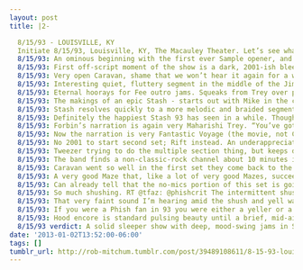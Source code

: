 ```yaml
---
layout: post
title: |2-

  8/15/93 - LOUISVILLE, KY
  Initiate 8/15/93, Louisville, KY, The Macauley Theater. Let’s see what they have left in the tank for the Sunday show of a historic weekend.
  8/15/93: An ominous beginning with the first ever Sample opener, and a sloooooww version to boot.
  8/15/93: First off-script moment of the show is a dark, 2001-ish bleed from ATR into Caravan. Also ominous, but in a better sense.
  8/15/93: Very open Caravan, shame that we won’t hear it again for a while. A scuzzy AUD complements its prowl.
  8/15/93: Interesting quiet, fluttery segment in the middle of the Jim jam, deft overlapping from all four players.
  8/15/93: Eternal hoorays for Fee outro jams. Squeaks from Trey over piano tinkles and cartoony bass.
  8/15/93: The makings of an epic Stash - starts out with Mike in the cockpit while Trey and Page make siren noises.
  8/15/93: Stash resolves quickly to a more melodic and braided segment aptly described as TMWSIY-ish by co-pilot @misterajp.
  8/15/93: Definitely the happiest Stash 93 has seen in a while. Though it’s steering into a rather haunted segment for the homestretch…
  8/15/93: Forbin’s narration is again very Maharishi Trey. “You’ve got to get out to get in,” squeezing out the tension…climbing up a nose?
  8/15/93: Now the narration is very Fantastic Voyage (the movie, not Coolio), and also very gross.
  8/15/93: No 2001 to start second set; Rift instead. An underappreciated set opener.
  8/15/93: Tweezer trying to do the multiple section thing, but keeps drifting back to classic rock power chords (incl. Cocaine).
  8/15/93: The band finds a non-classic-rock channel about 10 minutes in: demented dub briefly visited by Simpsons signals and Tweezer riffs.
  8/15/93: Caravan went so well in the first set they come back to the jazz well for The Landlady. Small(er) venue effect?
  8/15/93: A very good Maze that, like a lot of very good Mazes, succeeds in a way that is difficult to explain. Just off-kilter enough.
  8/15/93: Can already tell that the no-mics portion of this set is going to be pretty hard on the tapers (and listeners on headphones).
  8/15/93: So much shushing. RT @tfaz: @phishcrit The intermittent shushing really paints a picture.
  8/15/93: That very faint sound I’m hearing amid the shush and yell war is the first time Nellie Kane has been played acoustic.
  8/15/93: If you were a Phish fan in 93 you were either a yeller or a shusher (or during Freebird, a giggler).
  8/15/93: Hood encore is standard pulsing beauty until a brief, mid-air-float in the 10th minute recharges for the final drive to the peak.
  8/15/93 verdict: A solid sleeper show with deep, mood-swing jams in Stash and Tweezer and a double dose of Phish-jazz. Shuuuuuuuush.
date: '2013-01-02T13:52:00-06:00'
tags: []
tumblr_url: http://rob-mitchum.tumblr.com/post/39489108611/8-15-93-louisville-ky-initiate-8-15-93
---
```

